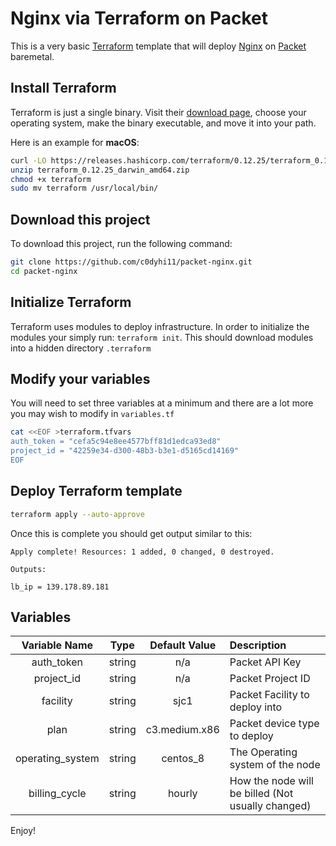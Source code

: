 
# Nginx via Terraform on Packet
This is a very basic [Terraform](http://terraform.io) template that will deploy [Nginx](http://nginx.org) on [Packet](http://packet.com) baremetal.
## Install Terraform 
Terraform is just a single binary.  Visit their [download page](https://www.terraform.io/downloads.html), choose your operating system, make the binary executable, and move it into your path. 
 
Here is an example for **macOS**: 
```bash 
curl -LO https://releases.hashicorp.com/terraform/0.12.25/terraform_0.12.25_darwin_amd64.zip 
unzip terraform_0.12.25_darwin_amd64.zip
chmod +x terraform 
sudo mv terraform /usr/local/bin/ 
``` 
 
## Download this project
To download this project, run the following command:

```bash
git clone https://github.com/c0dyhi11/packet-nginx.git
cd packet-nginx
```

## Initialize Terraform 
Terraform uses modules to deploy infrastructure. In order to initialize the modules your simply run: `terraform init`. This should download modules into a hidden directory `.terraform` 
 
## Modify your variables 
You will need to set three variables at a minimum and there are a lot more you may wish to modify in `variables.tf`
```bash 
cat <<EOF >terraform.tfvars 
auth_token = "cefa5c94e8ee4577bff81d1edca93ed8" 
project_id = "42259e34-d300-48b3-b3e1-d5165cd14169" 
EOF 
``` 

## Deploy Terraform template
```bash
terraform apply --auto-approve
```
Once this is complete you should get output similar to this:
```
Apply complete! Resources: 1 added, 0 changed, 0 destroyed.

Outputs:

lb_ip = 139.178.89.181
```

## Variables
| Variable Name | Type | Default Value | Description |
| :-----------: |:---: | :------------:|:------------|
| auth_token | string | n/a | Packet API Key |
| project_id | string | n/a | Packet Project ID |
| facility | string | sjc1 | Packet  Facility  to  deploy  into |
| plan | string | c3.medium.x86 | Packet  device  type  to  deploy |
| operating_system | string | centos_8 | The  Operating  system  of  the  node |
| billing_cycle | string | hourly | How  the  node  will  be  billed (Not  usually  changed) |

Enjoy!

